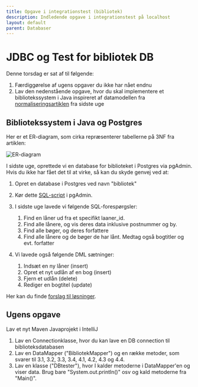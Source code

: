 ```yaml
---
title: Opgave i integrationstest (bibliotek)
description: Indledende opgave i integrationstest på localhost
layout: default
parent: Databaser
---
```



# JDBC og Test for bibliotek DB

Denne torsdag er sat af til følgende:

1. Færdiggørelse af ugens opgaver du ikke har nået endnu
2. Lav den nedenstående opgave, hvor du skal implementere et bibliotekssystem i Java inspireret af datamodellen fra [normaliseringsartiklen](../docs/normalisering_v1.1.pdf) fra sidste uge

## Bibliotekssystem i Java og Postgres

Her er et ER-diagram, som cirka repræsenterer tabellerne på 3NF fra artiklen:

![ER-diagram](https://i.imgur.com/9vOkudp.png)

I sidste uge, oprettede vi en database for biblioteket i Postgres via pgAdmin. Hvis du ikke har fået det til at virke, så kan du skyde genvej ved at:

1. Opret en database i Postgres ved navn "bibliotek"

2. Kør dette [SQL-script](../docs/bibliotek_create_db.sql) i pgAdmin.

3. I sidste uge lavede vi følgende SQL-forespørgsler:
   1. Find en låner ud fra et specifikt laaner_id.
   2. Find alle lånere, og vis deres data inklusive postnummer og by.
   3. Find alle bøger, og deres forfattere
   4. Find alle lånere og de bøger de har lånt. Medtag også bogtitler og evt. forfatter

4. Vi lavede også følgende DML sætninger:
   1. Indsæt en ny låner (insert)
   2. Opret et nyt udlån af en bog (insert)
   3. Fjern et udlån (delete)
   4. Rediger en bogtitel (update)

Her kan du finde [forslag til løsninger](../docs/bibliotek_sql_queries.sql).

## Ugens opgave

Lav et nyt Maven Javaprojekt i IntelliJ

1. Lav en Connectionklasse, hvor du kan lave en DB connection til biblioteksdatabasen
2. Lav en DataMapper ("BibliotekMapper") og en række metoder, som svarer til 3.1, 3.2, 3.3, 3.4,  4.1, 4.2, 4.3 og 4.4.
3. Lav en klasse ("DBtester"), hvor I kalder metoderne i DataMapper'en og viser data. Brug bare "System.out.println()" osv og kald metoderne fra "Main()".

